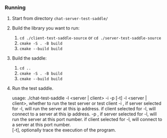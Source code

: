 ### Running
1. Start from directory `chat-server-test-saddle/`
2. Build the library you want to run:
    1. `cd ./client-test-saddle-source` or `cd ./server-test-saddle-source` 
    2. `cmake -S . -B build`
    3. `cmake --build build` 
3. Build the saddle:
   1. `cd ..`
   2. `cmake -S . -B build`
   3. `cmake --build build`
4. Run the test saddle.


      usage: ./chat-test-saddle -l <server | client> -i <ip address> -p <port number> [-t]
      -l <server | client>, whether to run the test server or test client
      -i <ip address>, if server selected for -l, will run the server at this ip address.
          if client selected for -l, will connect to a server at this ip address.
      -p <port number>, if server selected for -l, will run the server at this port number.
          if client selected for -l, will connect to a server at this port number.   
      [-t], optionally trace the execution of the program.